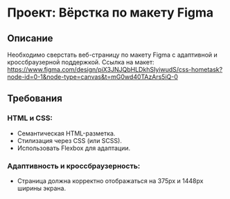 # Проект: Вёрстка по макету Figma

## Описание

Необходимо сверстать веб-страницу по макету Figma с адаптивной и кроссбраузерной поддержкой.
Ссылка на макет: https://www.figma.com/design/piX3JNJQbHLDkhSIyiwudS/css-hometask?node-id=0-1&node-type=canvas&t=mG0wd40TAzArs5iQ-0

## Требования

### HTML и CSS:

- Семантическая HTML-разметка.
- Стилизация через CSS (или SCSS).
- Использовать Flexbox для адаптации.

### Адаптивность и кроссбраузерность:

- Страница должна корректно отображаться на 375px и 1448px ширины экрана.
